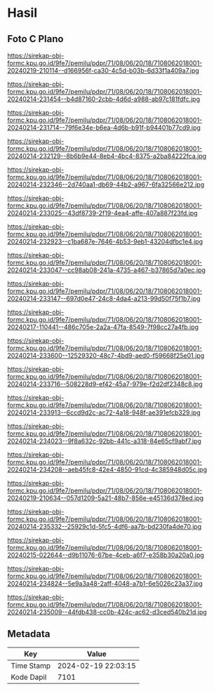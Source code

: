 # Hasil

## Foto C Plano

https://sirekap-obj-formc.kpu.go.id/9fe7/pemilu/pdpr/71/08/06/20/18/7108062018001-20240219-210114--d166956f-ca30-4c5d-b03b-6d33f1a409a7.jpg

https://sirekap-obj-formc.kpu.go.id/9fe7/pemilu/pdpr/71/08/06/20/18/7108062018001-20240214-231454--b4d87160-2cbb-4d6d-a988-ab97c181fdfc.jpg

https://sirekap-obj-formc.kpu.go.id/9fe7/pemilu/pdpr/71/08/06/20/18/7108062018001-20240214-231714--79f6e34e-b6ea-4d6b-b91f-b94401b77cd9.jpg

https://sirekap-obj-formc.kpu.go.id/9fe7/pemilu/pdpr/71/08/06/20/18/7108062018001-20240214-232129--8b6b9e44-8eb4-4bc4-8375-a2ba84222fca.jpg

https://sirekap-obj-formc.kpu.go.id/9fe7/pemilu/pdpr/71/08/06/20/18/7108062018001-20240214-232346--2d740aa1-db69-44b2-a967-6fa32566e212.jpg

https://sirekap-obj-formc.kpu.go.id/9fe7/pemilu/pdpr/71/08/06/20/18/7108062018001-20240214-233025--43df8739-2f19-4ea4-affe-407a887f23fd.jpg

https://sirekap-obj-formc.kpu.go.id/9fe7/pemilu/pdpr/71/08/06/20/18/7108062018001-20240214-232923--c1ba687e-7646-4b53-9eb1-43204dfbc1e4.jpg

https://sirekap-obj-formc.kpu.go.id/9fe7/pemilu/pdpr/71/08/06/20/18/7108062018001-20240214-233047--cc98ab08-241a-4735-a467-b37865d7a0ec.jpg

https://sirekap-obj-formc.kpu.go.id/9fe7/pemilu/pdpr/71/08/06/20/18/7108062018001-20240214-233147--697d0e47-24c8-4da4-a213-99d50f75f1b7.jpg

https://sirekap-obj-formc.kpu.go.id/9fe7/pemilu/pdpr/71/08/06/20/18/7108062018001-20240217-110441--486c705e-2a2a-47fa-8549-7f98cc27a4fb.jpg

https://sirekap-obj-formc.kpu.go.id/9fe7/pemilu/pdpr/71/08/06/20/18/7108062018001-20240214-233600--12529320-48c7-4bd9-aed0-f59668f25e01.jpg

https://sirekap-obj-formc.kpu.go.id/9fe7/pemilu/pdpr/71/08/06/20/18/7108062018001-20240214-233716--508228d9-ef42-45a7-979e-f2d2df2348c8.jpg

https://sirekap-obj-formc.kpu.go.id/9fe7/pemilu/pdpr/71/08/06/20/18/7108062018001-20240214-233913--6ccd9d2c-ac72-4a18-948f-ae391efcb329.jpg

https://sirekap-obj-formc.kpu.go.id/9fe7/pemilu/pdpr/71/08/06/20/18/7108062018001-20240214-234023--9f8a632c-92bb-441c-a318-84e65cf9abf7.jpg

https://sirekap-obj-formc.kpu.go.id/9fe7/pemilu/pdpr/71/08/06/20/18/7108062018001-20240214-234208--aeb45fc8-42e4-4850-91cd-4c385948d05c.jpg

https://sirekap-obj-formc.kpu.go.id/9fe7/pemilu/pdpr/71/08/06/20/18/7108062018001-20240219-210634--057d1209-5a21-48b7-856e-e45136d378ed.jpg

https://sirekap-obj-formc.kpu.go.id/9fe7/pemilu/pdpr/71/08/06/20/18/7108062018001-20240214-235332--25929c1d-5fc5-4df6-aa7b-bd230fa4de70.jpg

https://sirekap-obj-formc.kpu.go.id/9fe7/pemilu/pdpr/71/08/06/20/18/7108062018001-20240215-022644--d9b11076-67be-4ceb-a6f7-e358b30a20a0.jpg

https://sirekap-obj-formc.kpu.go.id/9fe7/pemilu/pdpr/71/08/06/20/18/7108062018001-20240214-234824--5e9a3a48-2aff-4048-a7b1-6e5026c23a37.jpg

https://sirekap-obj-formc.kpu.go.id/9fe7/pemilu/pdpr/71/08/06/20/18/7108062018001-20240214-235009--44fdb438-cc0b-424c-ac62-d3ced540b21d.jpg


## Metadata

| Key        | Value               |
| ---------- | ------------------- |
| Time Stamp | 2024-02-19 22:03:15 |
| Kode Dapil | 7101                |



